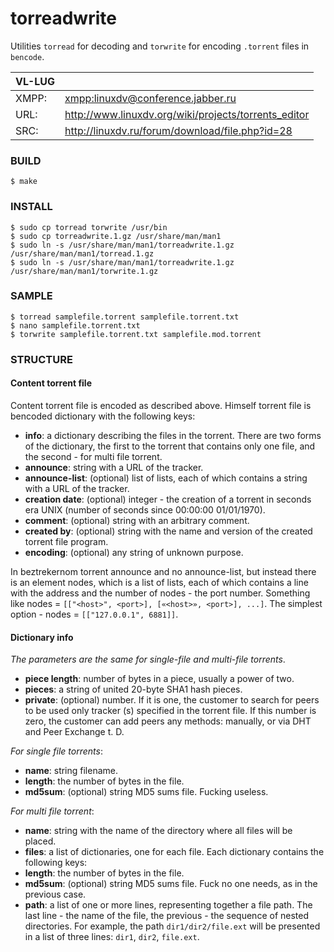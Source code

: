 # torreadwrite

Utilities `torread` for decoding and `torwrite` for encoding `.torrent` files in `bencode`.

| VL-LUG |   |
| --- | --- |
| XMPP: | <xmpp:linuxdv@conference.jabber.ru> |
| URL: | http://www.linuxdv.org/wiki/projects/torrents_editor |
| SRC: | http://linuxdv.ru/forum/download/file.php?id=28 |


### BUILD

```shell
$ make
```

### INSTALL

```shell
$ sudo cp torread torwrite /usr/bin
$ sudo cp torreadwrite.1.gz /usr/share/man/man1
$ sudo ln -s /usr/share/man/man1/torreadwrite.1.gz /usr/share/man/man1/torread.1.gz
$ sudo ln -s /usr/share/man/man1/torreadwrite.1.gz /usr/share/man/man1/torwrite.1.gz
```

### SAMPLE

```shell
$ torread samplefile.torrent samplefile.torrent.txt
$ nano samplefile.torrent.txt
$ torwrite samplefile.torrent.txt samplefile.mod.torrent
```

### STRUCTURE

#### Content torrent file

Content torrent file is encoded as described above. Himself torrent file is bencoded dictionary with the following keys:

* **info**: a dictionary describing the files in the torrent. There are two forms of the dictionary, the first to the torrent that contains only one file, and the second - for multi file torrent.
* **announce**: string with a URL of the tracker.
* **announce-list**: (optional) list of lists, each of which contains a string with a URL of the tracker.
* **creation date**: (optional) integer - the creation of a torrent in seconds era UNIX (number of seconds since 00:00:00 01/01/1970).
* **comment**: (optional) string with an arbitrary comment.
* **created by**: (optional) string with the name and version of the created torrent file program.
* **encoding**: (optional) any string of unknown purpose.

In beztrekernom torrent announce and no announce-list, but instead there is an element nodes, which is a list of lists, each of which contains a line with the address and the number of nodes - the port number. Something like nodes = `[["<host>", <port>], [«<host>», <port>], ...]`. The simplest option - nodes = `[["127.0.0.1", 6881]]`.

#### Dictionary info

_The parameters are the same for single-file and multi-file torrents_.

* **piece length**: number of bytes in a piece, usually a power of two.
* **pieces**: a string of united 20-byte SHA1 hash pieces.
* **private**: (optional) number. If it is one, the customer to search for peers to be used only tracker (s) specified in the torrent file. If this number is zero, the customer can add peers any methods: manually, or via DHT and Peer Exchange t. D.

_For single file torrents_:

* **name**: string filename.
* **length**: the number of bytes in the file.
* **md5sum**: (optional) string MD5 sums file. Fucking useless.

_For multi file torrent_:

* **name**: string with the name of the directory where all files will be placed.
* **files**: a list of dictionaries, one for each file. Each dictionary contains the following keys:
* **length**: the number of bytes in the file.
* **md5sum**: (optional) string MD5 sums file. Fuck no one needs, as in the previous case.
* **path**: a list of one or more lines, representing together a file path. The last line - the name of the file, the previous - the sequence of nested directories. For example, the path `dir1/dir2/file.ext` will be presented in a list of three lines: `dir1`, `dir2`, `file.ext`.
